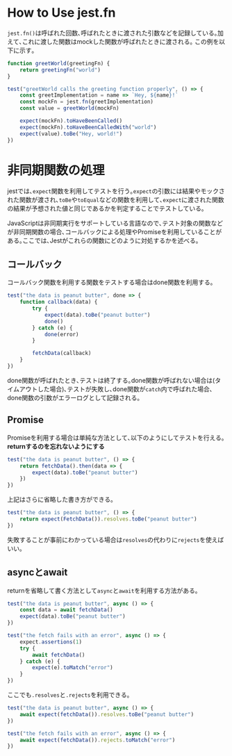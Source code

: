 # How to Use jest.fn

`jest.fn()`は呼ばれた回数､呼ばれたときに渡された引数などを記録している｡加えて､これに渡した関数はmockした関数が呼ばれたときに渡される｡
この例を以下に示す｡

```javascript
function greetWorld(greetingFn) {
    return greetingFn("world")
}

test("greetWorld calls the greeting function properly", () => {
    const greetImplementation = name => `Hey, ${name}!`
    const mockFn = jest.fn(greetImplementation)
    const value = greetWorld(mockFn)

    expect(mockFn).toHaveBeenCalled()
    expect(mockFn).toHaveBeenCalledWith("world")
    expect(value).toBe("Hey, world!")
})
```

# 非同期関数の処理

jestでは､`expect`関数を利用してテストを行う｡`expect`の引数には結果やモックされた関数が渡され､`toBe`や`toEqual`などの関数を利用して､`expect`に渡された関数の結果が予想された値と同じであるかを判定することでテストしている｡

JavaScriptは非同期実行をサポートしている言語なので､テスト対象の関数などが非同期関数の場合､コールバックによる処理やPromiseを利用していることがある｡ここでは､Jestがこれらの関数にどのように対処するかを述べる｡

## コールバック

コールバック関数を利用する関数をテストする場合はdone関数を利用する｡

```javascript
test("the data is peanut butter", done => {
    function callback(data) {
        try {
            expect(data).toBe("peanut butter")
            done()
        } catch (e) {
            done(error)
        }

        fetchData(callback)
    }
})
```

done関数が呼ばれたとき､テストは終了する｡done関数が呼ばれない場合は(タイムアウトした場合)､テストが失敗し､done関数が`catch`内で呼ばれた場合､done関数の引数がエラーログとして記録される｡

## Promise

Promiseを利用する場合は単純な方法として､以下のようにしてテストを行える｡ **returnするのを忘れないようにする**

```javascript
test("the data is peanut butter", () => {
    return fetchData().then(data => {
        expect(data).toBe("peanut butter")
    })
})
```

上記はさらに省略した書き方ができる｡

```javascript
test("the data is peanut butter", () => {
    return expect(FetchData()).resolves.toBe("peanut butter")
})
```

失敗することが事前にわかっている場合は`resolves`の代わりに`rejects`を使えばいい｡

## asyncとawait

returnを省略して書く方法として`async`と`await`を利用する方法がある｡

```javascript
test("the data is peanut butter", async () => {
    const data = await fetchData()
    expect(data).toBe("peanut butter")
})

test("the fetch fails with an error", async () => {
    expect.assertions(1)
    try {
        await fetchData()
    } catch (e) { 
        expect(e).toMatch("error")
    }
})
```

ここでも`.resolves`と`.rejects`を利用できる｡

```javascript
test("the data is peanut butter", async () => {
    await expect(fetchData()).resolves.toBe("peanut butter")
})

test("the fetch fails with an error", async () => {
    await expect(fetchData()).rejects.toMatch("error")
})
```